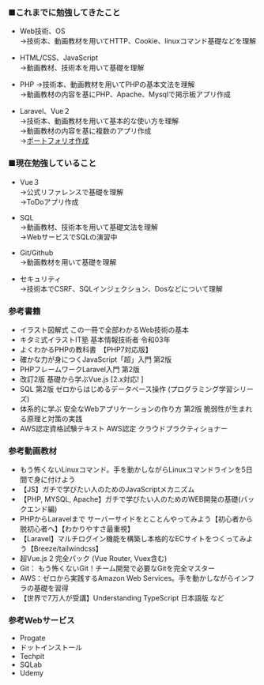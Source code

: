 ### ■これまでに勉強してきたこと
- Web技術、OS<br>
→技術本、動画教材を用いてHTTP、Cookie、linuxコマンド基礎などを理解

- HTML/CSS、JavaScript<br>
→動画教材、技術本を用いて基礎を理解

- PHP
→技術本、動画教材を用いてPHPの基本文法を理解<br>
→動画教材の内容を基にPHP、Apache、Mysqlで掲示板アプリ作成

- Laravel、Vue２<br>
→技術本、動画教材を用いて基本的な使い方を理解<br>
→動画教材の内容を基に複数のアプリ作成<br>
→[ポートフォリオ作成](https://github.com/HuntingRathalos/portfolio)

### ■現在勉強していること
- Vue３<br>
→公式リファレンスで基礎を理解<br>
→ToDoアプリ作成

- SQL<br>
→動画教材、技術本を用いて基礎文法を理解<br>
→WebサービスでSQLの演習中

- Git/Github<br>
→動画教材を用いて基礎を理解

- セキュリティ<br>
→技術本でCSRF、SQLインジェクション、Dosなどについて理解

### 参考書籍
- イラスト図解式 この一冊で全部わかるWeb技術の基本
- キタミ式イラストIT塾 基本情報技術者 令和03年
- よくわかるPHPの教科書　【PHP7対応版】
- 確かな力が身につくJavaScript「超」入門 第2版
- PHPフレームワークLaravel入門 第2版
- 改訂2版 基礎から学ぶVue.js [2.x対応! ]
- SQL 第2版 ゼロからはじめるデータベース操作 (プログラミング学習シリーズ)
- 体系的に学ぶ 安全なWebアプリケーションの作り方 第2版 脆弱性が生まれる原理と対策の実践
- AWS認定資格試験テキスト AWS認定 クラウドプラクティショナー

### 参考動画教材
- もう怖くないLinuxコマンド。手を動かしながらLinuxコマンドラインを5日間で身に付けよう
- 【JS】ガチで学びたい人のためのJavaScriptメカニズム
- 【PHP, MYSQL, Apache】ガチで学びたい人のためのWEB開発の基礎(バックエンド編)
- PHPからLaravelまで サーバーサイドをとことんやってみよう【初心者から脱初心者へ】【わかりやすさ最重視】
- 【Laravel】マルチログイン機能を構築し本格的なECサイトをつくってみよう【Breeze/tailwindcss】
- 超Vue.js 2 完全パック (Vue Router, Vuex含む)
- Git： もう怖くないGit！チーム開発で必要なGitを完全マスター
- AWS：ゼロから実践するAmazon Web Services。手を動かしながらインフラの基礎を習得
- 【世界で7万人が受講】Understanding TypeScript 日本語版
など


### 参考Webサービス
- Progate
- ドットインストール
- Techpit
- SQLab
- Udemy
